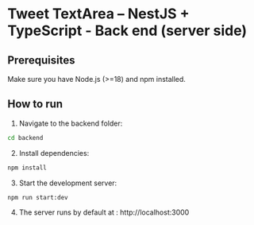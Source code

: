 # Tweet TextArea – NestJS + TypeScript - Back end (server side)

## Prerequisites
Make sure you have Node.js (>=18) and npm installed.

## How to run

1. Navigate to the backend folder:
```bash
cd backend
```

2. Install dependencies:
```bash
npm install
```

3. Start the development server:
```bash
npm run start:dev
```

4. The server runs by default at : http://localhost:3000